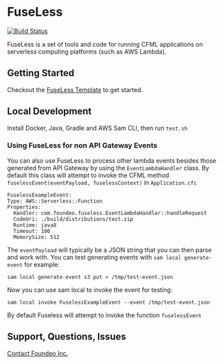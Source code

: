 # FuseLess

[![Build Status](https://travis-ci.org/foundeo/fuseless.svg?branch=master)](https://travis-ci.org/foundeo/fuseless)


FuseLess is a set of tools and code for running CFML applications on serverless computing platforms (such as AWS Lambda).

## Getting Started

Checkout the [FuseLess Template](https://github.com/foundeo/fuseless-template) to get started.

## Local Development

Install Docker, Java, Gradle and AWS Sam CLI, then run `test.sh` 

### Using FuseLess for non API Gateway Events

You can also use FuseLess to process other lambda events besides those generated from API Gateway by using the `EventLambdaHandler` class. By default this class will attempt to invoke the CFML method `fuselessEvent(eventPayload, fuselessContext)` in `Application.cfc` 


	FuselessExampleEvent:
    Type: AWS::Serverless::Function
    Properties:
      Handler: com.foundeo.fuseless.EventLambdaHandler::handleRequest
      CodeUri: ./build/distributions/test.zip
      Runtime: java8
      Timeout: 100
      MemorySize: 512


The `eventPayload` will typically be a JSON string that you can then parse and work with. You can test generating events with `sam local generate-event` for example:

	sam local generate-event s3 put > /tmp/test-event.json

Now you can use sam local to invoke the event for testing: 

	sam local invoke FuselessExampleEvent --event /tmp/test-event.json 

By default Fuseless will attempt to invoke the function `fuselessEvent`   

## Support, Questions, Issues

[Contact Foundeo Inc.](https://foundeo.com/consulting/coldfusion/) 